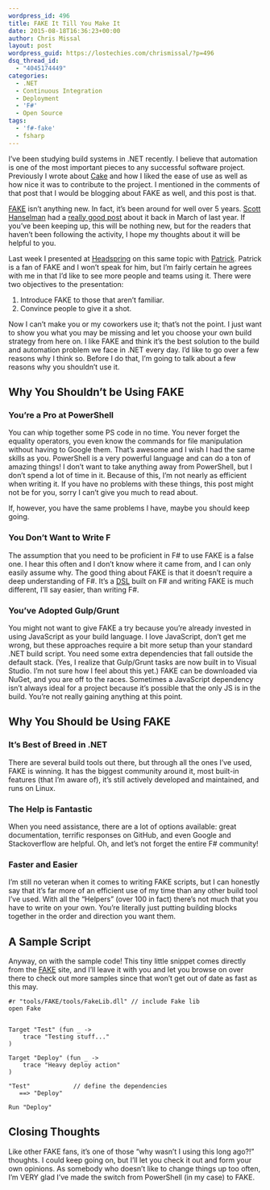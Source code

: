 ```yaml
---
wordpress_id: 496
title: FAKE It Till You Make It
date: 2015-08-18T16:36:23+00:00
author: Chris Missal
layout: post
wordpress_guid: https://lostechies.com/chrismissal/?p=496
dsq_thread_id:
  - "4045174449"
categories:
  - .NET
  - Continuous Integration
  - Deployment
  - 'F#'
  - Open Source
tags:
  - 'f#-fake'
  - fsharp
---
```

I&#8217;ve been studying build systems in .NET recently. I believe that automation is one of the most important pieces to any successful software project. Previously I wrote about [Cake](https://lostechies.com/chrismissal/2015/07/22/who-wants-cake/) and how I liked the ease of use as well as how nice it was to contribute to the project. I mentioned in the comments of that post that I would be blogging about FAKE as well, and this post is that.

[FAKE](http://fsharp.github.io/FAKE/) isn&#8217;t anything new. In fact, it&#8217;s been around for well over 5 years. [Scott Hanselman](https://github.com/shanselman) had a [really good post](http://www.hanselman.com/blog/ExploringFAKEAnFBuildSystemForAllOfNET.aspx) about it back in March of last year. If you&#8217;ve been keeping up, this will be nothing new, but for the readers that haven&#8217;t been following the activity, I hope my thoughts about it will be helpful to you.

Last week I presented at [Headspring](http://www.headspring.com) on this same topic with [Patrick](https://twitter.com/loudandatwork). Patrick is a fan of FAKE and I won&#8217;t speak for him, but I&#8217;m fairly certain he agrees with me in that I&#8217;d like to see more people and teams using it. There were two objectives to the presentation:

  1. Introduce FAKE to those that aren&#8217;t familiar.
  2. Convince people to give it a shot.

Now I can&#8217;t make you or my coworkers use it; that&#8217;s not the point. I just want to show you what you may be missing and let you choose your own build strategy from here on. I like FAKE and think it&#8217;s the best solution to the build and automation problem we face in .NET every day. I&#8217;d like to go over a few reasons why I think so. Before I do that, I&#8217;m going to talk about a few reasons why you shouldn&#8217;t use it.

## Why You Shouldn&#8217;t be Using FAKE

### You&#8217;re a Pro at PowerShell

You can whip together some PS code in no time. You never forget the equality operators, you even know the commands for file manipulation without having to Google them. That&#8217;s awesome and I wish I had the same skills as you. PowerShell is a very powerful language and can do a ton of amazing things! I don&#8217;t want to take anything away from PowerShell, but I don&#8217;t spend a lot of time in it. Because of this, I&#8217;m not nearly as efficient when writing it. If you have no problems with these things, this post might not be for you, sorry I can&#8217;t give you much to read about.

If, however, you have the same problems I have, maybe you should keep going.

### You Don&#8217;t Want to Write F

The assumption that you need to be proficient in F# to use FAKE is a false one. I hear this often and I don&#8217;t know where it came from, and I can only easily assume why. The good thing about FAKE is that it doesn&#8217;t require a deep understanding of F#. It&#8217;s a [DSL](https://en.wikipedia.org/wiki/Domain-specific_language) built on F# and writing FAKE is much different, I&#8217;ll say easier, than writing F#.

### You&#8217;ve Adopted Gulp/Grunt

You might not want to give FAKE a try because you&#8217;re already invested in using JavaScript as your build language. I love JavaScript, don&#8217;t get me wrong, but these approaches require a bit more setup than your standard .NET build script. You need some extra dependencies that fall outside the default stack. (Yes, I realize that Gulp/Grunt tasks are now built in to Visual Studio. I&#8217;m not sure how I feel about this yet.) FAKE can be downloaded via NuGet, and you are off to the races. Sometimes a JavaScript dependency isn&#8217;t always ideal for a project because it&#8217;s possible that the only JS is in the build. You&#8217;re not really gaining anything at this point.

## Why You Should be Using FAKE

### It&#8217;s Best of Breed in .NET

There are several build tools out there, but through all the ones I&#8217;ve used, FAKE is winning. It has the biggest community around it, most built-in features (that I&#8217;m aware of), it&#8217;s still actively developed and maintained, and runs on Linux.

### The Help is Fantastic

When you need assistance, there are a lot of options available: great documentation, terrific responses on GitHub, and even Google and Stackoverflow are helpful. Oh, and let&#8217;s not forget the entire F# community!

### Faster and Easier

I&#8217;m still no veteran when it comes to writing FAKE scripts, but I can honestly say that it&#8217;s far more of an efficient use of my time than any other build tool I&#8217;ve used. With all the &#8220;Helpers&#8221; (over 100 in fact) there&#8217;s not much that you have to write on your own. You&#8217;re literally just putting building blocks together in the order and direction you want them.

## A Sample Script

Anyway, on with the sample code! This tiny little snippet comes directly from the [FAKE](http://fsharp.github.io/FAKE/) site, and I&#8217;ll leave it with you and let you browse on over there to check out more samples since that won&#8217;t get out of date as fast as this may.

    #r "tools/FAKE/tools/FakeLib.dll" // include Fake lib
    open Fake
    
    
    Target "Test" (fun _ ->
        trace "Testing stuff..."
    )
    
    Target "Deploy" (fun _ ->
        trace "Heavy deploy action"
    )
    
    "Test"            // define the dependencies
       ==> "Deploy"
    
    Run "Deploy"
    

## Closing Thoughts

Like other FAKE fans, it&#8217;s one of those &#8220;why wasn&#8217;t I using this long ago?!&#8221; thoughts. I could keep going on, but I&#8217;ll let you check it out and form your own opinions. As somebody who doesn&#8217;t like to change things up too often, I&#8217;m VERY glad I&#8217;ve made the switch from PowerShell (in my case) to FAKE.